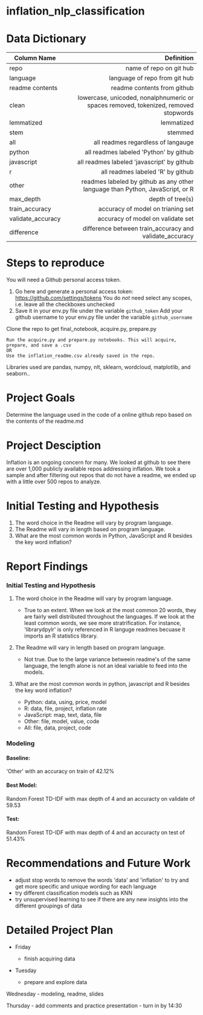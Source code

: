 # inflation_nlp_classification

# Data Dictionary

                  
| Column Name      | Definition                                                                           |
| -------------    |------------------------------------------------------------------------------------: |
| repo             | name of repo on git hub                                                              |
| language         | language of repo from git hub                                                        |
| readme contents  | readme contents from github                                                          |
| clean            | lowercase, unicoded, nonalphnumeric or spaces removed, tokenized, removed stopwords  |
| lemmatized       | lemmatized                                                                           |
| stem             | stemmed                                                                              |
| all              | all readmes regardless of langauge                                                   |
| python           | all readmes labeled 'Python' by github                                               |
| javascript       | all readmes labeled 'javascript' by github                                           |    
| r                | all readmes labeled 'R' by github                                                    |
| other            | readmes labeled by github as any other language than Python, JavaScript, or R        |
| max_depth        | depth of tree(s)                                                                     |
| train_accuracy   | accuracy of model on trianing set                                                    |
| validate_accuracy| accuracy of model on validate set                                                    |
| difference       | difference between train_accuracy and validate_accuracy                              |  



# Steps to reproduce

You will need a Github personal access token.

1. Go here and generate a personal access token: https://github.com/settings/tokens
   You do _not_ need select any scopes, i.e. leave all the checkboxes unchecked
2. Save it in your env.py file under the variable `github_token`
   Add your github username to your env.py file under the variable `github_username`

Clone the repo to get final_notebook, acquire.py, prepare.py

    Run the acquire.py and prepare.py notebooks. This will acquire, prepare, and save a .csv
    OR
    Use the inflation_readme.csv already saved in the repo.


Libraries used are pandas, numpy, nlt, sklearn, wordcloud, matplotlib, and seaborn..


# Project Goals

Determine the language used in the code of a online github repo based on the contents of the readme.md

# Project Desciption

Inflation is an ongoing concern for many. We looked at github to see there are over 1,000 publicly available repos addressing inflation. We took a sample and after filtering out repos that do not have a readme, we ended up with a little over 500 repos to analyze. 


# Initial Testing and Hypothesis
1. The word choice in the Readme will vary by program language.
2. The Readme will vary in length based on program language.
3. What are the most common words in Python, JavaScript and R besides the key word inflation?

# Report Findings 

### Initial Testing and Hypothesis
1. The word choice in the Readme will vary by program language.
    - True to an extent. When we look at the most common 20 words, they are fairly well distributed throughout the languages. If we look at the least common words, we see more stratrification. For instance, 'librarydpylr' is only referenced in R languge readmes becuase it imports an R statistics library. 

2. The Readme will vary in length based on program language.
    - Not true. Due to the large variance betweein readme's of the same language, the length alone is not an ideal variable to feed into the models.  
    
3. What are the most common words in python, javascript and R besides the key word inflation?
   - Python: data, using, price, model
    - R: data, file, project, inflation rate
    - JavaScript: map, text, data, file
    - Other: file, model, value, code
    - All: file, data, project, code

### Modeling
#### Baseline: 
'Other' with an accuracy on train of 42.12%

#### Best Model: 
Random Forest TD-IDF with max depth of 4 and an accuracty on validate of 59.53 

#### Test:
Random Forest TD-IDF with max depth of 4 and an accuracty on test of 51.43%



#  Recommendations and Future Work

- adjust stop words to remove the words 'data' and 'inflation' to try and get more specific and unique wording for each language
- try different classification models such as KNN
- try unsupervised learning to see if there are any new insights into the different groupings of data



# Detailed Project Plan

- Friday
    - finish acquiring data
    
- Tuesday
    - prepare and explore data
    
Wednesday
    - modeling, readme, slides

Thursday
    - add comments and practice presentation
    - turn in by 14:30


